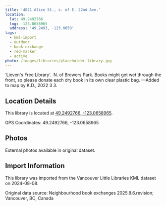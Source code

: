 ```yaml
---
title: '4021 Alice St., s. of E. 22nd Ave.'
location:
  lat: 49.2492766
  lng: -123.0658965
  address: '49.2493, -123.0659'
tags:
  - kml-import
  - outdoor
  - book-exchange
  - red-marker
  - active
photo: /images/libraries/placeholder-library.jpg
---
```

‘Lieven's Free Library’.  N. of Brewers Park.
Books might get wet through the front, so please donate each dry book in its own clear plastic bag. 
—Added to map by K.D., 2022 3 3.

## Location Details

This library is located at [49.2492766, -123.0658965](https://www.google.com/maps?q=49.2492766,-123.0658965).

GPS Coordinates: 49.2492766, -123.0658965

## Photos

External photos available in original dataset.

## Import Information

This library was imported from the Vancouver Little Libraries KML dataset on 2024-08-08.

Original data source: Neighbourhood book exchanges 2025.8.6.revision; Vancouver, BC, Canada

